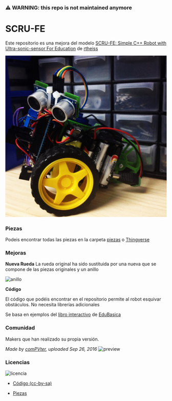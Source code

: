 ### :warning: WARNING: this repo is not maintained anymore


# SCRU-FE

Este repositorio es una mejora del modelo [SCRU-FE: Simple C++ Robot with Ultra-sonic-sensor For Education](http://www.thingiverse.com/thing:780050) de [rtheiss](http://www.thingiverse.com/rtheiss)

![scrufe](fotos/scrufe.jpg)

### Piezas

Podeis encontrar todas las piezas en la carpeta [piezas](piezas) o [Thingverse](http://www.thingiverse.com/thing:1481809)

### Mejoras

**Nueva Rueda**
La rueda original ha sido sustituida por una nueva que se compone de las piezas originales y un anillo


![anillo](http://thingiverse-production-new.s3.amazonaws.com/renders/a9/a6/f1/39/03/0fccaaa99fdafef3e039661350e35438_preview_featured.jpg)

**Código**

El código que podéis encontrar en el repositorio permite al robot esquivar obstáculos. No necesita librerías adicionales

Se basa en ejemplos del [libro interactivo](http://www.practicasconarduino.com/manualrapido/) de [EduBasica](http://www.practicasconarduino.com)


### Comunidad

Makers que han realizado su propia versión.


*Made by [comPVter](http://www.thingiverse.com/make:255896), uploaded Sep 26, 2016*
![preview](https://cdn.thingiverse.com/renders/96/d0/94/7f/b6/815f5a8ca70046ae634418ede8013fde_preview_featured.JPG)



### Licencias


![licencia](http://mirrors.creativecommons.org/presskit/buttons/80x15/png/by-sa.png)


- [Código (cc-by-sa)](http://www.practicasconarduino.com/manualrapido/crditos.html)

- [Piezas](http://www.thingiverse.com/thing:1481809)

